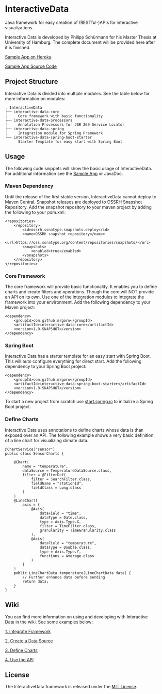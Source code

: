 # InteractiveData
Java framework for easy creation of (RESTful-)APIs for interactive visualizations.

Interactive Data is developed by Philipp Sch&uuml;rmann for his Master Thesis at University of Hamburg.
The complete document will be provided here after it is finished.

[Sample App on Heroku](https://interactive-data.herokuapp.com/)

[Sample App Source Code](https://github.com/MrGoro/interactive-data-sample)

## Project Structure
Interactive Data is divided into multiple modules. See the table below for more information on modules:
```
. InteractiveData
├── interactive-data-core
|     Core framework with basic functionality
├── interactive-data-processors
|     Annotation Processors for JSR 269 Service Locator
├── interactive-data-spring
|     Integration module for Spring Framework
└── interactive-data-spring-boot-starter
      Starter Template for easy start with Spring Boot
```

## Usage
The following code snippets will show the basic usage of InteractiveData. For additional information see the [Sample 
App](https://github.com/MrGoro/interactive-data-sample) or JavaDoc.

### Maven Dependency
Until the release of the first stable version, InteractiveData cannot deploy to Maven Central. 
Snapshot releases are deployed to OSSRH Snapshot Repository. Add the snapshot repository to your maven project by
adding the following to your pom.xml:
```
<repositories>
    <repository>
        <id>ossrh.sonatype.snapshots.deploy</id>
        <name>OSSRH snapshot repository</name>
        <url>https://oss.sonatype.org/content/repositories/snapshots/</url>
        <snapshots>
            <enabled>true</enabled>
        </snapshots>
    </repository>
</repositories>
```

### Core Framework
The core framework will provide basic functionality. It enables you to define charts and create filters and operations.
Though the core will NOT provide an API on its own. Use one of the integration modules to integrate the framework
into your environment. Add the following dependency to your Maven project:
```
<dependency>
    <groupId>com.github.mrgoro</groupId>
    <artifactId>interactive-data-core</artifactId>
    <version>1.0-SNAPSHOT</version>
</dependency>
```

### Spring Boot
Interactive Data has a starter template for an easy start with Spring Boot. This will auto configure
everything for direct start. Add the following dependency to your Spring Boot project:
```
<dependency>
    <groupId>com.github.mrgoro</groupId>
    <artifactId>interactive-data-spring-boot-starter</artifactId>
    <version>1.0-SNAPSHOT</version>
</dependency>
```
To start a new project from scratch use [start.spring.io](https://start.spring.io/) to initialize a Spring Boot project.

### Define Charts
Interactive Data uses annotations to define charts whose data is than exposed over an API. The following example shows
a very basic definition of a line chart for visualizing climate data.
```
@ChartService("sensor")
public class SensorCharts {

    @Chart(
        name = "temperature",
        dataSource = TemperatureDataSource.class,
        filter = @FilterDef(
            filter = SearchFilter.class,
            fieldName = "stationId",
            fieldClass = Long.class
        )
    )
    @LineChart(
        axis = {
            @Axis(
                dataField = "time",
                dataType = Date.class,
                type = Axis.Type.X,
                filter = TimeFilter.class,
                granularity = TimeGranularity.class
            ),
            @Axis(
                dataField = "temperature",
                dataType = Double.class,
                type = Axis.Type.Y,
                functions = Average.class
            )
        }
    )
    public LineChartData temperature(LineChartData data) {
        // Further enhance data before sending
        return data;
    }
}
```

## Wiki
You can find more information on using and developing with Interactive Data in the wiki. See some examples below:

[1. Integrate Framework](https://github.com/MrGoro/InteractiveData/wiki/Integrate-Framework)

[2. Create a Data Source](https://github.com/MrGoro/InteractiveData/wiki/Create-a-Data-Source)

[3. Define Charts](https://github.com/MrGoro/InteractiveData/wiki/Define-Charts)

[4. Use the API](https://github.com/MrGoro/InteractiveData/wiki/Use-the-API)


## License
The InteractiveData framework is released under the [MIT License](http://opensource.org/licenses/MIT).